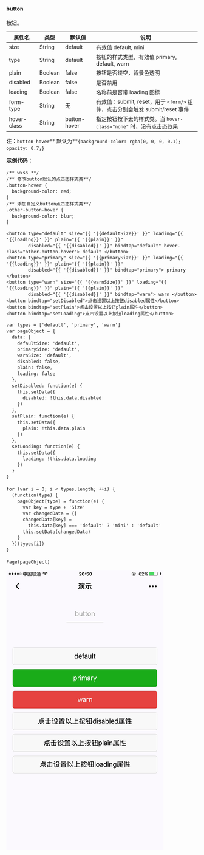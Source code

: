 #### button

按钮。

| 属性名 | 类型 | 默认值 | 说明 |
| --- | --- | --- | --- |
| size | String | default | 有效值 default, mini |
| type | String | default | 按钮的样式类型，有效值 primary, default, warn |
| plain | Boolean | false | 按钮是否镂空，背景色透明 |
| disabled | Boolean | false | 是否禁用 |
| loading | Boolean | false | 名称前是否带 loading 图标 |
| form-type | String | 无 | 有效值：submit, reset，用于 `<form/>` 组件，点击分别会触发 submit/reset 事件 |
| hover-class | String | button-hover | 指定按钮按下去的样式类。当 `hover-class="none"` 时，没有点击态效果 |

**注：**`button-hover`** 默认为**`{background-color: rgba(0, 0, 0, 0.1); opacity: 0.7;}`

**示例代码：**

```
/** wxss **/
/** 修改button默认的点击态样式类**/
.button-hover {
  background-color: red;
}
/** 添加自定义button点击态样式类**/
.other-button-hover {
  background-color: blur;
}
```

```
<button type="default" size="{{ '{{defaultSize}}' }}" loading="{{ '{{loading}}' }}" plain="{{ '{{plain}}' }}"
        disabled="{{ '{{disabled}}' }}" bindtap="default" hover-class="other-button-hover"> default </button>
<button type="primary" size="{{ '{{primarySize}}' }}" loading="{{ '{{loading}}' }}" plain="{{ '{{plain}}' }}"
        disabled="{{ '{{disabled}}' }}" bindtap="primary"> primary </button>
<button type="warn" size="{{ '{{warnSize}}' }}" loading="{{ '{{loading}}' }}" plain="{{ '{{plain}}' }}"
        disabled="{{ '{{disabled}}' }}" bindtap="warn"> warn </button>
<button bindtap="setDisabled">点击设置以上按钮disabled属性</button>
<button bindtap="setPlain">点击设置以上按钮plain属性</button>
<button bindtap="setLoading">点击设置以上按钮loading属性</button>
```

```
var types = ['default', 'primary', 'warn']
var pageObject = {
  data: {
    defaultSize: 'default',
    primarySize: 'default',
    warnSize: 'default',
    disabled: false,
    plain: false,
    loading: false
  },
  setDisabled: function(e) {
    this.setData({
      disabled: !this.data.disabled
    })
  },
  setPlain: function(e) {
    this.setData({
      plain: !this.data.plain
    })
  },
  setLoading: function(e) {
    this.setData({
      loading: !this.data.loading
    })
  }
}

for (var i = 0; i < types.length; ++i) {
  (function(type) {
    pageObject[type] = function(e) {
      var key = type + 'Size'
      var changedData = {}
      changedData[key] =
        this.data[key] === 'default' ? 'mini' : 'default'
      this.setData(changedData)
    }
  })(types[i])
}

Page(pageObject)
```

![](/image/pic/button.png)

